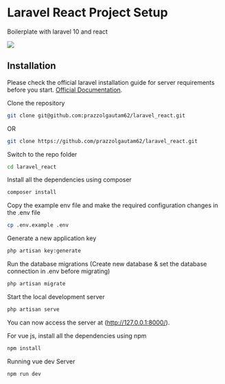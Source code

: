 
# Laravel React Project Setup 
Boilerplate with laravel 10 and react

<img src="https://joeczubiak.com/static/06f8ecdbcb6fb858fb6a85f187c0c5bb/laravel-plus-react.png">

## Installation
Please check the official laravel installation guide for server requirements before you start. [Official Documentation](https://laravel.com/docs/10.x).

Clone the repository
```bash
git clone git@github.com:prazzolgautam62/laravel_react.git
```
OR
```bash
git clone https://github.com/prazzolgautam62/laravel_react.git
```
Switch to the repo folder
```bash
cd laravel_react
```
Install all the dependencies using composer
```bash
composer install
```
Copy the example env file and make the required configuration changes in the .env file
```bash
cp .env.example .env
```
Generate a new application key
```bash
php artisan key:generate
```
Run the database migrations (Create new database & set the database connection in .env before migrating)
```bash
php artisan migrate
```
Start the local development server
```bash
php artisan serve
```
You can now access the server at (http://127.0.0.1:8000/).

For vue js, install all the dependencies using npm
```bash
npm install
```
Running vue dev Server
```bash
npm run dev
```
